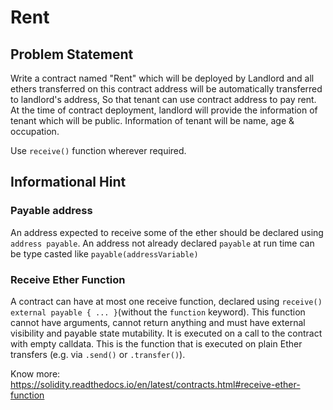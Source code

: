 # Rent
## Problem Statement

Write a contract named "Rent" which will be deployed by Landlord and all ethers transferred on this contract address will be automatically transferred to landlord's address, So that tenant can use contract address to pay rent. At the time of contract deployment, landlord will provide the information of tenant which will be public. Information of tenant will be name, age & occupation.

Use `receive()` function wherever required.

## Informational Hint

### Payable address

An address expected to receive some of the ether should be declared using `address payable`. An address not already declared `payable` at run time can be type casted like `payable(addressVariable)`

### Receive Ether Function
A contract can have at most one receive function, declared using `receive() external payable { ... }`(without the `function` keyword). This function cannot have arguments, cannot return anything and must have external visibility and payable state mutability. It is executed on a call to the contract with empty calldata. This is the function that is executed on plain Ether transfers (e.g. via `.send()` or `.transfer()`).

Know more: https://solidity.readthedocs.io/en/latest/contracts.html#receive-ether-function


